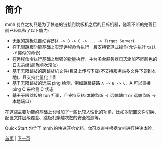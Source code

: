 # 简介

mmh 创立之初只是为了快速的链接到跳板机之后的目标机器，随着不断的完善目前已经具备了以下能力:

- 无限的跳板机自动穿透(`A -> B -> C -> ... -> Target Server`)
- 在无限跳板功能基础上实现远程命令执行，且支持管道式操作(允许执行 `tail -f` 类似的命令)
- 在远程命令执行基础上增强的批量执行，并为多台服务器日志添加不同颜色的日志前缀(颜色顺次滚动)
- 基于无限跳板的跨跳板机文件/目录上传与下载(不支持服务端多文件下载到本地)，且支持批量化上传
- 基于无限跳板的远端 ping 检测，例如跳板链路 `A -> B -> C`，A 可以直接 ping C 来检测 C 状态
- 基于无限跳板的 tun 打洞，且支持反转(本地监听 -> 远端端口 or 远端监听 -> 本地端口)

在这些主要功能的基础上也增加了一些比较人性化的功能，比如多配置文件切换、配置文件层级覆盖、跳板机穿越次数的安全检测等。

[Quick Start](quick_start) 包含了 mmh 的快速开始文档，你可以直接根据文档进行快速体验。

[首页](.) | [下一页](quick_start)
